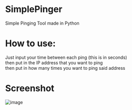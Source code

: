 # SimplePinger
<p> Simple Pinging Tool made in Python </p>

# How to use:
Just input your time between each ping (this is in seconds) <br>
then put in the IP address that you want to ping <br>
then put in how many times you want to ping said address

# Screenshot

![image](https://user-images.githubusercontent.com/69131569/179528565-f033a849-016d-431d-bcdc-940bf01fdb20.png)
